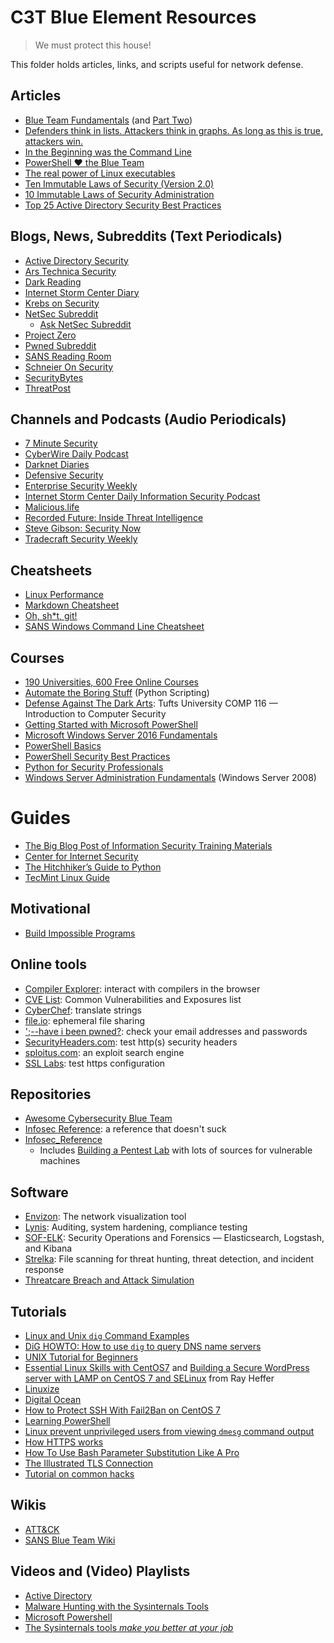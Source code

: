 # C3T Blue Element Resources

> We must protect this house!

This folder holds articles, links, and scripts useful for network defense.

## Articles
* [Blue Team Fundamentals](https://securitybytes.io/blue-team-fundamentals-4ee226368b7b) (and [Part Two](https://securitybytes.io/blue-team-fundamentals-part-two-windows-processes-759fe15965e2))
* [Defenders think in lists. Attackers think in graphs. As long as this is true, attackers win.](https://blogs.technet.microsoft.com/johnla/2015/04/26/defenders-think-in-lists-attackers-think-in-graphs-as-long-as-this-is-true-attackers-win/)
* [In the Beginning was the Command Line](http://cristal.inria.fr/~weis/info/commandline.html)
* [PowerShell ♥ the Blue Team](https://blogs.msdn.microsoft.com/powershell/2015/06/09/powershell-the-blue-team/)
* [The real power of Linux executables](https://ownyourbits.com/2018/05/23/the-real-power-of-linux-executables/)
* [Ten Immutable Laws of Security (Version 2.0)](https://blogs.technet.microsoft.com/rhalbheer/2011/06/16/ten-immutable-laws-of-security-version-2-0/)
* [10 Immutable Laws of Security Administration](https://technet.microsoft.com/library/cc722488.aspx)
* [Top 25 Active Directory Security Best Practices](https://activedirectorypro.com/active-directory-security-best-practices/)

## Blogs, News, Subreddits (Text Periodicals)
* [Active Directory Security](https://adsecurity.org/)
* [Ars Technica Security](https://arstechnica.com/tag/security/)
* [Dark Reading](https://www.darkreading.com/)
* [Internet Storm Center Diary](http://isc.sans.edu/diary.html)
* [Krebs on Security](https://krebsonsecurity.com/)
* [NetSec Subreddit](https://www.reddit.com/r/netsec/)
	* [Ask NetSec Subreddit](https://www.reddit.com/r/AskNetsec/)
* [Project Zero](https://googleprojectzero.blogspot.com/)
* [Pwned Subreddit](https://www.reddit.com/r/pwned/)
* [SANS Reading Room](https://www.sans.org/reading-room/)
* [Schneier On Security](https://www.schneier.com/)
* [SecurityBytes](https://securitybytes.io)
* [ThreatPost](https://threatpost.com/)

## Channels and Podcasts (Audio Periodicals)
* [7 Minute Security](https://7ms.us/episodeguide/)
* [CyberWire Daily Podcast](https://www.thecyberwire.com/podcasts/daily-podcast.html)
* [Darknet Diaries](https://darknetdiaries.com/)
* [Defensive Security](http://defensivesecurity.org/)
* [Enterprise Security Weekly](https://securityweekly.com/subscribe/)
* [Internet Storm Center Daily Information Security Podcast](https://isc.sans.edu/podcast.html)
* [Malicious.life](https://malicious.life/)
* [Recorded Future: Inside Threat Intelligence](https://www.recordedfuture.com/resources/podcasts/)
* [Steve Gibson: Security Now](https://twit.tv/shows/security-now)
* [Tradecraft Security Weekly](https://securityweekly.com/subscribe/)

## Cheatsheets
* [Linux Performance](http://brendangregg.com/linuxperf.html)
* [Markdown Cheatsheet](https://github.com/adam-p/markdown-here/wiki/Markdown-Cheatsheet)
* [Oh, sh*t, git!](https://ohshitgit.com/)
* [SANS Windows Command Line Cheatsheet](https://www.sans.org/security-resources/sec560/windows_command_line_sheet_v1.pdf)

## Courses
* [190 Universities, 600 Free Online Courses](https://medium.freecodecamp.org/190-universities-just-launched-600-free-online-courses-heres-the-full-list-3d9ad7895f57)
* [Automate the Boring Stuff](https://automatetheboringstuff.com/) (Python Scripting)
* [Defense Against The Dark Arts](https://tuftsdev.github.io/DefenseAgainstTheDarkArts/): Tufts University COMP 116 — Introduction to Computer Security
* [Getting Started with Microsoft PowerShell](https://mva.microsoft.com/en-US/training-courses/getting-started-with-microsoft-powershell-8276)
* [Microsoft Windows Server 2016 Fundamentals](https://www.edx.org/xseries/microsoft-windows-server-2016)
* [PowerShell Basics](https://www.edx.org/course/windows-powershell-basics-1)
* [PowerShell Security Best Practices](https://www.edx.org/course/powershell-security-best-practices-0)
* [Python for Security Professionals](https://www.youtube.com/watch?v=Wuy_Pm3KaV8)
* [Windows Server Administration Fundamentals](https://mva.microsoft.com/en-US/training-courses/windows-server-administration-fundamentals-8477) (Windows Server 2008)

# Guides
* [The Big Blog Post of Information Security Training Materials](https://medium.com/@deusexmachina667/the-big-blog-post-of-information-security-training-materials-ad9572223fcd)
* [Center for Internet Security](https://www.cisecurity.org/)
* [The Hitchhiker’s Guide to Python](https://docs.python-guide.org/)
* [TecMint Linux Guide](https://www.tecmint.com/free-online-linux-learning-guide-for-beginners/)

## Motivational
* [Build Impossible Programs](https://jvns.ca/blog/2018/09/18/build-impossible-programs/)

## Online tools
* [Compiler Explorer](https://godbolt.org/): interact with compilers in the browser
* [CVE List](https://cve.mitre.org/): Common Vulnerabilities and Exposures list
* [CyberChef](https://gchq.github.io/CyberChef/): translate strings
* [file.io](https://www.file.io/): ephemeral file sharing
* [';--have i been pwned?](https://haveibeenpwned.com/): check your email addresses and passwords
* [SecurityHeaders.com](https://securityheaders.com/): test http(s) security headers
* [sploitus.com](https://sploitus.com/): an exploit search engine
* [SSL Labs](https://www.ssllabs.com/): test https configuration

## Repositories
* [Awesome Cybersecurity Blue Team](https://github.com/meitar/awesome-cybersecurity-blueteam)
* [Infosec Reference](https://github.com/rmusser01/Infosec_Reference): a reference that doesn't suck
* [Infosec_Reference](https://github.com/rmusser01/Infosec_Reference)
	* Includes [Building a Pentest Lab](https://github.com/rmusser01/Infosec_Reference/blob/master/Draft/Building%20A%20Pentest%20Lab.md) with lots of sources for vulnerable machines

## Software
* [Envizon](https://github.com/evait-security/envizon): The network visualization tool
* [Lynis](https://cisofy.com/lynis/): Auditing, system hardening, compliance testing
* [SOF-ELK](https://github.com/philhagen/sof-elk): Security Operations and Forensics — Elasticsearch, Logstash, and Kibana
* [Strelka](https://github.com/target/strelka): File scanning for threat hunting, threat detection, and incident response
* [Threatcare Breach and Attack Simulation](https://www.threatcare.com/threatcare-releases-free-breach-and-attack-simulation-solution)

## Tutorials
* [Linux and Unix `dig` Command Examples](https://www.cyberciti.biz/faq/linux-unix-dig-command-examples-usage-syntax/)
* [DiG HOWTO: How to use `dig` to query DNS name servers](https://www.madboa.com/geek/dig/)
* [UNIX Tutorial for Beginners](http://www.ee.surrey.ac.uk/Teaching/Unix/)
* [Essential Linux Skills with CentOS7](https://www.rayheffer.com/essential-linux-skills-with-centos-7-managing-services-with-systemd/) and [Building a Secure WordPress server with LAMP on CentOS 7 and SELinux](https://www.rayheffer.com/building-secure-wordpress-server-lamp-centos-7-selinux/) from Ray Heffer
* [Linuxize](https://linuxize.com/)
* [Digital Ocean](https://www.digitalocean.com/community/tutorials)
* [How to Protect SSH With Fail2Ban on CentOS 7](https://www.digitalocean.com/community/tutorials/how-to-protect-ssh-with-fail2ban-on-centos-7)
* [Learning PowerShell](https://github.com/PowerShell/PowerShell/tree/master/docs/learning-powershell)
* [Linux prevent unprivileged users from viewing `dmesg` command output](https://www.cyberciti.biz/faq/how-to-prevent-unprivileged-users-from-viewing-dmesg-command-output-on-linux/)
* [How HTTPS works](https://howhttps.works/)
* [How To Use Bash Parameter Substitution Like A Pro](https://www.cyberciti.biz/tips/bash-shell-parameter-substitution-2.html)
* [The Illustrated TLS Connection](https://tls.ulfheim.net/)
* [Tutorial on common hacks](https://www.hacksplaining.com/)

## Wikis
* [ATT&CK](https://attack.mitre.org/wiki/Main_Page)
* [SANS Blue Team Wiki](https://wiki.sans.blue)

## Videos and (Video) Playlists
* [Active Directory](https://www.youtube.com/watch?v=RPzcxdiyVCM&list=PLsrZV8shpwjOtIz4LFKFQ6uoCt7RowYUZ)
* [Malware Hunting with the Sysinternals Tools](https://www.youtube.com/watch?v=Wuy_Pm3KaV8)
* [Microsoft Powershell](https://www.youtube.com/watch?v=wUnYLfXm81s&list=PLsrZV8shpwjMXYBmmGodMMQV86xsSz1si)
* [The Sysinternals tools _make you better at your job_](https://www.youtube.com/watch?v=6DYCAC_beas)

